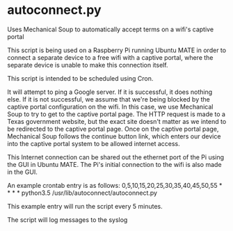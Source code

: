 # autoconnect.py
Uses Mechanical Soup to automatically accept terms on a wifi's captive portal

This script is being used on a Raspberry Pi running Ubuntu MATE in order to connect a separate device to a free wifi with a captive portal,
where the separate device is unable to make this connection itself.

This script is intended to be scheduled using Cron. 

It will attempt to ping a Google server. If it is successful, it does nothing else.
If it is not successful, we assume that we're being blocked by the captive portal configuration on the wifi. 
In this case, we use Mechanical Soup to try to get to the captive portal page. The HTTP request is made to a Texas government website, 
but the exact site doesn't matter as we intend to be redirected to the captive portal page. 
Once on the captive portal page, Mechanical Soup follows the continue button link, which enters our device into the captive portal system to be allowed internet access.

This Internet connection can be shared out the ethernet port of the Pi using the GUI in Ubuntu MATE. The Pi's initial connection to the wifi is also made in the GUI. 

An example crontab entry is as follows:
0,5,10,15,20,25,30,35,40,45,50,55 * * * * python3.5 /usr/lib/autoconnect/autoconnect.py

This example entry will run the script every 5 minutes. 

The script will log messages to the syslog
